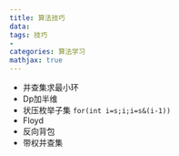 ```yaml
---
title: 算法技巧
data: 
tags: 技巧
-
categories: 算法学习
mathjax: true
---
```

- 并查集求最小环
- Dp加半维
- 状压枚举子集 `for(int i=s;i;i=s&(i-1))`
- Floyd
- 反向背包
- 带权并查集
<!--stackedit_data:
eyJoaXN0b3J5IjpbLTc5NzQ3NTQzMiw3NzMxNTA3OTgsMjEzMj
Y2MDY3OSw3MjAyMTg2OTcsMTIyNzU2MTMwOCwtMjAwNzExMDUz
OCwtMjA3MDA5NzIwMSwtNzIxMDg0MzM3LC0xNTkxNDEzMTAsLT
IwMDcxMTA1MzgsMTU1NjMxOTE4MF19
-->
